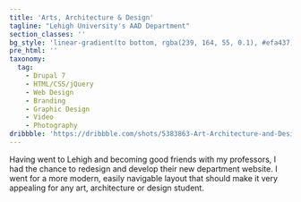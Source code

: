 ```yaml
---
title: 'Arts, Architecture & Design'
tagline: "Lehigh University's AAD Department"
section_classes: ''
bg_style: 'linear-gradient(to bottom, rgba(239, 164, 55, 0.1), #efa437), url(/user/themes/sathyaram/images/web/aad.jpg)'
pre_html: ''
taxonomy:
  tag:
    - Drupal 7
    - HTML/CSS/jQuery
    - Web Design
    - Branding
    - Graphic Design
    - Video
    - Photography
dribbble: 'https://dribbble.com/shots/5383863-Art-Architecture-and-Design-Website'
---
```

Having went to Lehigh and becoming good friends with my professors, I had the chance to redesign and develop their new department website. I went for a more modern, easily navigable layout that should make it very appealing for any art, architecture or design student.

